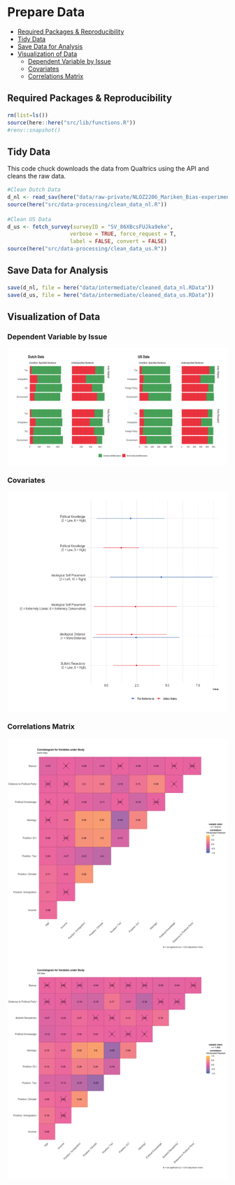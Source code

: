 Prepare Data
================

- <a href="#required-packages--reproducibility"
  id="toc-required-packages--reproducibility">Required Packages &amp;
  Reproducibility</a>
- <a href="#tidy-data" id="toc-tidy-data">Tidy Data</a>
- <a href="#save-data-for-analysis" id="toc-save-data-for-analysis">Save
  Data for Analysis</a>
- <a href="#visualization-of-data"
  id="toc-visualization-of-data">Visualization of Data</a>
  - <a href="#dependent-variable-by-issue"
    id="toc-dependent-variable-by-issue">Dependent Variable by Issue</a>
  - <a href="#covariates" id="toc-covariates">Covariates</a>
  - <a href="#correlations-matrix" id="toc-correlations-matrix">Correlations
    Matrix</a>

## Required Packages & Reproducibility

``` r
rm(list=ls())
source(here::here("src/lib/functions.R"))
#renv::snapshot()
```

## Tidy Data

This code chuck downloads the data from Qualtrics using the API and
cleans the raw data.

``` r
#Clean Dutch Data
d_nl <- read_sav(here("data/raw-private/NLOZ2206_Mariken_Bias-experiment.sav"))
source(here("src/data-processing/clean_data_nl.R"))

#Clean US Data
d_us <- fetch_survey(surveyID = "SV_86XBcsFUJka9eke", 
                    verbose = TRUE, force_request = T,
                    label = FALSE, convert = FALSE)
source(here("src/data-processing/clean_data_us.R"))
```

## Save Data for Analysis

``` r
save(d_nl, file = here("data/intermediate/cleaned_data_nl.RData"))
save(d_us, file = here("data/intermediate/cleaned_data_us.RData"))
```

## Visualization of Data

### Dependent Variable by Issue

<img src="../../report/figures/Dependent Variable-1.png" style="display: block; margin: auto;" />

### Covariates

<img src="../../report/figures/Independent Variables-1.png" style="display: block; margin: auto;" />

### Correlations Matrix

<img src="../../report/figures/Correlations Matrix-1.png" style="display: block; margin: auto;" /><img src="../../report/figures/Correlations Matrix-2.png" style="display: block; margin: auto;" />
